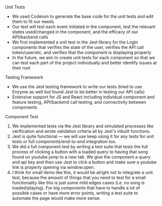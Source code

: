 Unit Tests
- We used Codeium to generate the base code for the unit tests and edit them to fit our needs
- Our test will test each event initiated in the component, test the relevant states used/changed in the component, and the efficacy of our API/backend calls
- We first implemented a unit test in the Jest library for the Login components that verifies the state of the user, verifies the API call token/user/etc, and verifies that the component is displaying properly
- In the future, we aim to create unit tests for each component so that we can test each part of the project individually and better identify issues at their root

Testing Framework
- We use the Jest testing framework to write our tests (tried to use Enzyme as well but found Jest to be better in testing our API calls)
- Extensive support for JS and React including individual component and feature testing, API/backend call testing, and connectivity between components

Component Test
1. We implemented tests via the Jest library and simulated processes like verification and wrote validation criteria all by Jest's inbuilt functions.
2. Jest is quite functional — we will use keep using it for any tests for unit tests or full components/end-to-end integration too.
3. We did a full component test by writing a test suite that tests the full process of clicking a button with a loaded query to having that song found on youtube jump to a new tab. We give the component a query and api key and then use Jest to click a button and make sure a youtube link is properly opening via window.open.
4. I think for small items like this, it would be alright not to integrate a unit test, because the amount of things that you need to test for a small functionality like this is just some mild edges cases (i.e. no song is loaded/playing). For big components that have to handle a lot of possible cases or have more error points, writing a test suite to automate the page would make more sense.
